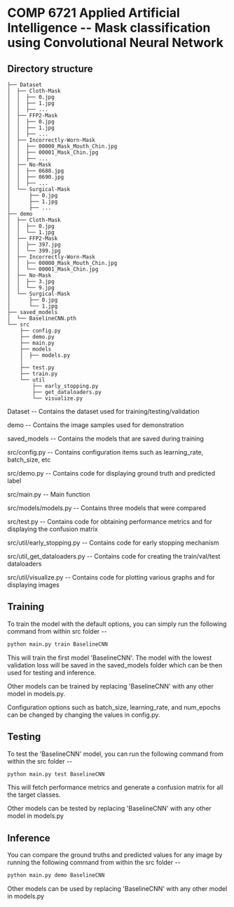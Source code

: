 # COMP 6721 Applied Artificial Intelligence -- Mask classification using Convolutional Neural Network


## Directory structure
```
├── Dataset
│  ├── Cloth-Mask
│  │  ├── 0.jpg
│  │  ├── 1.jpg
│  │  ├── ...
│  ├── FFP2-Mask
│  │  ├── 0.jpg
│  │  ├── 1.jpg
│  │  ├── ...
│  ├── Incorrectly-Worn-Mask
│  │  ├── 00000_Mask_Mouth_Chin.jpg
│  │  ├── 00001_Mask_Chin.jpg
│  │  ├── ...
│  ├── No-Mask
│  │  ├── 0688.jpg
│  │  ├── 0690.jpg
│  │  ├── ...
│  └── Surgical-Mask
│      ├── 0.jpg
│      ├── 1.jpg
│      ├── ...
├── demo
│  ├── Cloth-Mask
│  │  ├── 0.jpg
│  │  └── 1.jpg
│  ├── FFP2-Mask
│  │  ├── 397.jpg
│  │  └── 399.jpg
│  ├── Incorrectly-Worn-Mask
│  │  ├── 00000_Mask_Mouth_Chin.jpg
│  │  └── 00001_Mask_Chin.jpg
│  ├── No-Mask
│  │  ├── 3.jpg
│  │  └── 9.jpg
│  └── Surgical-Mask
│      ├── 0.jpg
│      └── 1.jpg
├── saved_models
│  └── BaselineCNN.pth
└── src
    ├── config.py
    ├── demo.py
    ├── main.py
    ├── models
    │  ├── models.py
    │
    ├── test.py
    ├── train.py
    └── util
        ├── early_stopping.py
        ├── get_dataloaders.py
        └── visualize.py
```

Dataset -- Contains the dataset used for training/testing/validation

demo -- Contains the image samples used for demonstration

saved_models -- Contains the models that are saved during training

src/config.py -- Contains configuration items such as learning_rate, batch_size, etc

src/demo.py -- Contains code for displaying ground truth and predicted label

src/main.py -- Main function

src/models/models.py -- Contains three models that were compared

src/test.py -- Contains code for obtaining performance metrics and for displaying the confusion matrix

src/util/early_stopping.py -- Contains code for early stopping mechanism

src/util_get_dataloaders.py -- Contains code for creating the train/val/test dataloaders

src/util/visualize.py -- Contains code for plotting various graphs and for displaying images


## Training

To train the model with the default options, you can simply run the following command from within src folder --
```bash
python main.py train BaselineCNN
```
This will train the first model 'BaselineCNN'. The model with the lowest validation loss will be saved in the saved_models folder which can be then used for testing and inference.

Other models can be trained by replacing 'BaselineCNN' with any other model in models.py.

Configuration options such as batch_size, learning_rate, and num_epochs can be changed by changing the values in config.py.

## Testing
To test the 'BaselineCNN' model, you can run the following command from within the src folder --
```bash
python main.py test BaselineCNN
```
This will fetch performance metrics and generate a confusion matrix for all the target classes.

Other models can be tested by replacing 'BaselineCNN' with any other model in models.py

## Inference
You can compare the ground truths and predicted values for any image by running the following command from within the src folder --
```bash
python main.py demo BaselineCNN
```
Other models can be used by replacing 'BaselineCNN' with any other model in models.py
